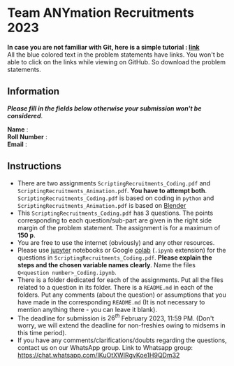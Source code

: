 # Team ANYmation Recruitments 2023

**In case you are not familiar with Git, here is a simple tutorial : [link](https://www.youtube.com/watch?v=xmK1Q5uzH4w)** <br>
All the blue colored text in the problem statements have links. You won't be able to click on the links while viewing on GitHub. So download the problem statements.

## Information

___Please fill in the fields below otherwise your submission won't be considered___.

**Name** : <br>
**Roll Number** : <br>
**Email** : <br>

## Instructions

* There are two assignments ```ScriptingRecruitments_Coding.pdf``` and ```ScriptingRecruitments_Animation.pdf```. **You have to attempt both**. ```ScriptingRecruitments_Coding.pdf``` is based on coding in ```python``` and ```ScriptingRecruitments_Animation.pdf``` is based on [Blender](https://www.blender.org/)
* This ```ScriptingRecruitments_Coding.pdf``` has 3 questions. The points corresponding to each question/sub-part are given in the right side margin of the problem statement. The assignment is for a maximum of **150 p**.
* You are free to use the internet (obviously) and any other resources.
* Please use [jupyter](https://jupyter.org/install) notebooks or Google [colab](https://colab.research.google.com/) (```.ipynb``` extension) for the questions in ```ScriptingRecruitments_Coding.pdf```. **Please explain the steps and the chosen variable names clearly**. Name the files ```Q<question number>_Coding.ipynb```.
* There is a folder dedicated for each of the assignments. Put all the files related to a question in its folder. There is a ```README.md``` in each of the folders. Put any comments (about the question) or assumptions that you have made in the corresponding ```README.md``` (It is not necessary to mention anything there - you can leave it blank).
* The deadline for submission is $26^{th}$ February 2023, 11:59 PM. (Don't worry, we will extend the deadline for non-freshies owing to midsems in this time period).
* If you have any comments/clarifications/doubts regarding the questions, contact us on our WhatsApp group. Link to Whatsapp group: https://chat.whatsapp.com/IKuOtXWIRgvKoe1H9QDm32
